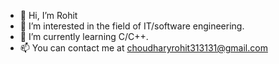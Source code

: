 - 👋 Hi, I’m Rohit 
- 👀 I’m interested in the field of IT/software engineering.
- 🌱 I’m currently learning C/C++.
- 📫 You can contact me at choudharyrohit313131@gmail.com

<!---
r9hit/r9hit is a ✨ special ✨ repository because its `README.md` (this file) appears on your GitHub profile.
You can click the Preview link to take a look at your changes.
--->
